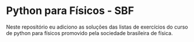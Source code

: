 # Python para Físicos - SBF

 Neste repositório eu adiciono as soluções das listas de exercícios do curso de python para físicos promovido pela sociedade brasileira de física.